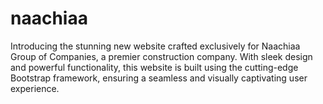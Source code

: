 # naachiaa
Introducing the stunning new website crafted exclusively for Naachiaa Group of Companies, a premier construction company. With sleek design and powerful functionality, this website is built using the cutting-edge Bootstrap framework, ensuring a seamless and visually captivating user experience.
